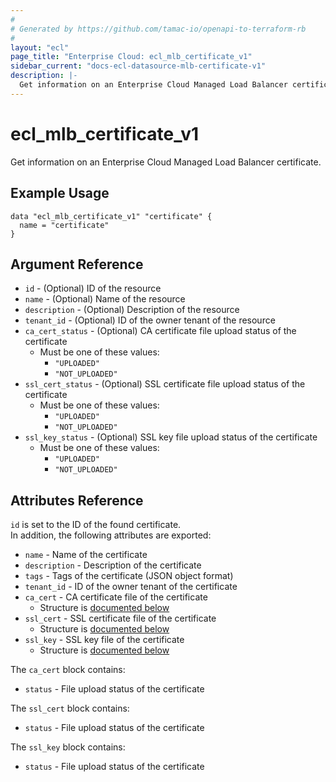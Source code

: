 ```yaml
---
#
# Generated by https://github.com/tamac-io/openapi-to-terraform-rb
#
layout: "ecl"
page_title: "Enterprise Cloud: ecl_mlb_certificate_v1"
sidebar_current: "docs-ecl-datasource-mlb-certificate-v1"
description: |-
  Get information on an Enterprise Cloud Managed Load Balancer certificate.
---
```


# ecl\_mlb\_certificate\_v1

Get information on an Enterprise Cloud Managed Load Balancer certificate.

## Example Usage

```hcl
data "ecl_mlb_certificate_v1" "certificate" {
  name = "certificate"
}
```

## Argument Reference

* `id` - (Optional) ID of the resource
* `name` - (Optional) Name of the resource
* `description` - (Optional) Description of the resource
* `tenant_id` - (Optional) ID of the owner tenant of the resource
* `ca_cert_status` - (Optional) CA certificate file upload status of the certificate
    * Must be one of these values:
        * `"UPLOADED"`
        * `"NOT_UPLOADED"`
* `ssl_cert_status` - (Optional) SSL certificate file upload status of the certificate
    * Must be one of these values:
        * `"UPLOADED"`
        * `"NOT_UPLOADED"`
* `ssl_key_status` - (Optional) SSL key file upload status of the certificate
    * Must be one of these values:
        * `"UPLOADED"`
        * `"NOT_UPLOADED"`

## Attributes Reference

`id` is set to the ID of the found certificate.<br>
In addition, the following attributes are exported:

* `name` - Name of the certificate
* `description` - Description of the certificate
* `tags` - Tags of the certificate (JSON object format)
* `tenant_id` - ID of the owner tenant of the certificate
* `ca_cert` - CA certificate file of the certificate
    * Structure is [documented below](#ca-cert)
* `ssl_cert` - SSL certificate file of the certificate
    * Structure is [documented below](#ssl-cert)
* `ssl_key` - SSL key file of the certificate
    * Structure is [documented below](#ssl-key)

<a name="ca-cert"></a>The `ca_cert` block contains:

* `status` - File upload status of the certificate

<a name="ssl-cert"></a>The `ssl_cert` block contains:

* `status` - File upload status of the certificate

<a name="ssl-key"></a>The `ssl_key` block contains:

* `status` - File upload status of the certificate

